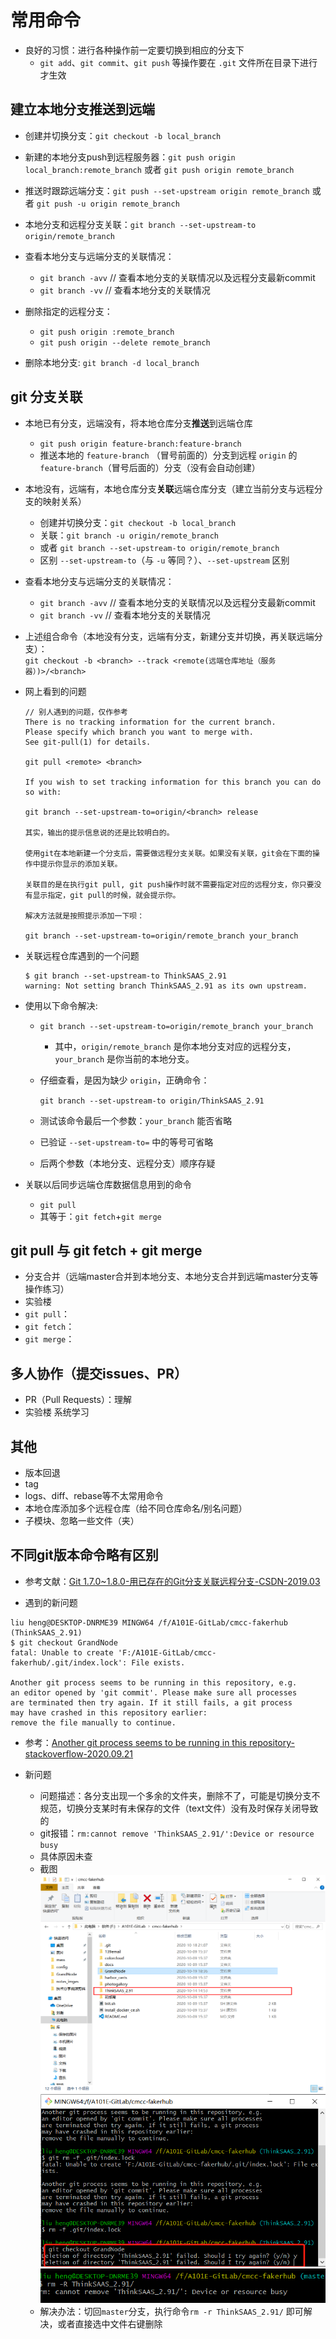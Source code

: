# 常用命令

- 良好的习惯：进行各种操作前一定要切换到相应的分支下
  - `git add`、`git commit`、`git push` 等操作要在 `.git` 文件所在目录下进行才生效

## 建立本地分支推送到远端

- 创建并切换分支：`git checkout -b local_branch`
- 新建的本地分支push到远程服务器：`git push origin local_branch:remote_branch` 或者 `git push origin remote_branch`
- 推送时跟踪远端分支：`git push --set-upstream origin remote_branch` 或者 `git push -u origin remote_branch`
- 本地分支和远程分支关联：`git branch --set-upstream-to origin/remote_branch`
- 查看本地分支与远端分支的关联情况：
  - `git branch -avv` // 查看本地分支的关联情况以及远程分支最新commit
  - `git branch -vv` // 查看本地分支的关联情况

- 删除指定的远程分支：
  - `git push origin :remote_branch`
  - `git push origin --delete remote_branch`
- 删除本地分支:
  `git branch -d local_branch`

## git 分支关联

- 本地已有分支，远端没有，将本地仓库分支**推送**到远端仓库  
  - `git push origin feature-branch:feature-branch`
  - 推送本地的 `feature-branch` （冒号前面的）分支到远程 `origin` 的`feature-branch`（冒号后面的）分支（没有会自动创建）

- 本地没有，远端有，本地仓库分支**关联**远端仓库分支（建立当前分支与远程分支的映射关系）
  - 创建并切换分支：`git checkout -b local_branch`  
  - 关联：`git branch -u origin/remote_branch`
  - 或者 `git branch --set-upstream-to origin/remote_branch`
  - 区别 `--set-upstream-to`（与 `-u` 等同？）、`--set-upstream` 区别

- 查看本地分支与远端分支的关联情况：
  - `git branch -avv` // 查看本地分支的关联情况以及远程分支最新commit
  - `git branch -vv` // 查看本地分支的关联情况

- 上述组合命令（本地没有分支，远端有分支，新建分支并切换，再关联远端分支）：  
`git checkout -b <branch> --track <remote(远端仓库地址（服务器）)>/<branch>`

- 网上看到的问题

    ```log
    // 别人遇到的问题，仅作参考
    There is no tracking information for the current branch.
    Please specify which branch you want to merge with.
    See git-pull(1) for details.

    git pull <remote> <branch>

    If you wish to set tracking information for this branch you can do so with:

    git branch --set-upstream-to=origin/<branch> release

    其实，输出的提示信息说的还是比较明白的。

    使用git在本地新建一个分支后，需要做远程分支关联。如果没有关联，git会在下面的操作中提示你显示的添加关联。

    关联目的是在执行git pull, git push操作时就不需要指定对应的远程分支，你只要没有显示指定，git pull的时候，就会提示你。

    解决方法就是按照提示添加一下呗：

    git branch --set-upstream-to=origin/remote_branch your_branch

    ```

- 关联远程仓库遇到的一个问题  

    ```shell
    $ git branch --set-upstream-to ThinkSAAS_2.91
    warning: Not setting branch ThinkSAAS_2.91 as its own upstream.
    ```

- 使用以下命令解决:  
  - `git branch --set-upstream-to=origin/remote_branch your_branch`
    - 其中，`origin/remote_branch` 是你本地分支对应的远程分支，`your_branch` 是你当前的本地分支。

  - 仔细查看，是因为缺少 `origin`，正确命令：  

    `git branch --set-upstream-to origin/ThinkSAAS_2.91`

  - 测试该命令最后一个参数：`your_branch` 能否省略
  - 已验证 `--set-upstream-to=` 中的等号可省略
  - 后两个参数（本地分支、远程分支）顺序存疑

- 关联以后同步远端仓库数据信息用到的命令
  - `git pull`
  - 其等于：`git fetch`+`git merge`

## git pull 与 git fetch + git merge

- 分支合并（远端master合并到本地分支、本地分支合并到远端master分支等操作练习）
- 实验楼
- `git pull`：
- `git fetch`：
- `git merge`：

## 多人协作（提交issues、PR）

- PR（Pull Requests）：理解
- 实验楼 系统学习

## 其他

- 版本回退
- tag
- logs、diff、rebase等不太常用命令
- 本地仓库添加多个远程仓库（给不同仓库命名/别名问题）
- 子模块、忽略一些文件（夹）

## 不同git版本命令略有区别

- 参考文献：[Git 1.7.0~1.8.0-用已存在的Git分支关联远程分支-CSDN-2019.03](https://blog.csdn.net/GarfieldEr007/article/details/88652277)

- 遇到的新问题

```log
liu heng@DESKTOP-DNRME39 MINGW64 /f/A101E-GitLab/cmcc-fakerhub (ThinkSAAS_2.91)
$ git checkout GrandNode
fatal: Unable to create 'F:/A101E-GitLab/cmcc-fakerhub/.git/index.lock': File exists.

Another git process seems to be running in this repository, e.g.
an editor opened by 'git commit'. Please make sure all processes
are terminated then try again. If it still fails, a git process
may have crashed in this repository earlier:
remove the file manually to continue.
```

- 参考：[Another git process seems to be running in this repository-stackoverflow-2020.09.21](https://stackoverflow.com/questions/38004148/another-git-process-seems-to-be-running-in-this-repository)

- 新问题
  - 问题描述：各分支出现一个多余的文件夹，删除不了，可能是切换分支不规范，切换分支某时有未保存的文件（text文件）没有及时保存关闭导致的
  - git报错：`rm:cannot remove 'ThinkSAAS_2.91/':Device or resource busy`
  - 具体原因未查
  - 截图
  ![git_branch_dir_1](./notes_imges/git_branch_dir_1.png)
  ![git_branch_dir_2](./notes_imges/git_branch_dir_2.png)
  ![git_branch_dir_3](./notes_imges/git_branch_dir_3.png)
  - 解决办法：切回`master`分支，执行命令`rm -r ThinkSAAS_2.91/` 即可解决，或者直接选中文件右键删除
